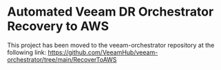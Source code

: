 # Automated Veeam DR Orchestrator Recovery to AWS 


This project has been moved to the veeam-orchestrator repository at the following link:
https://github.com/VeeamHub/veeam-orchestrator/tree/main/RecoverToAWS
